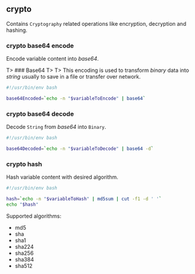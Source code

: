 ## crypto

Contains `Cryptography` related operations like encryption, decryption and hashing.

### crypto base64 encode

Encode variable content into *base64*.

T> ### Base64
T>
T> This encoding is used to transform *binary* data into *string* usually to save in a file or transfer over network.

```bash
#!/usr/bin/env bash

base64Encoded=`echo -n "$variableToEncode" | base64`
```

### crypto base64 decode

Decode `String` from *base64* into `Binary`.

```bash
#!/usr/bin/env bash

base64Decoded=`echo -n "$variableToDecode" | base64 -d`
```

### crypto hash

Hash variable content with desired algorithm.

```bash
#!/usr/bin/env bash

hash=`echo -n "$variableToHash" | md5sum | cut -f1 -d ' '`
echo "$hash"
```

Supported algorithms:

- md5
- sha
- sha1
- sha224
- sha256
- sha384
- sha512
